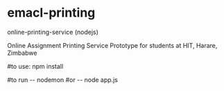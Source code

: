 # emacl-printing
online-printing-service (nodejs)

Online Assignment Printing Service Prototype for students at HIT, Harare, Zimbabwe

#to use:
npm install

#to run
-- nodemon
#or
-- node app.js
